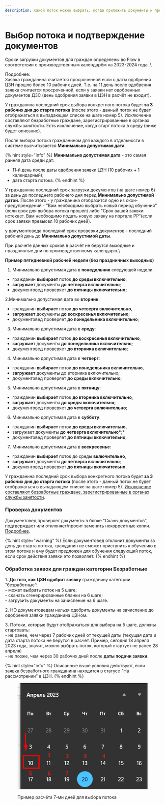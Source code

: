 ```yaml
---
description: Какой поток можно выбрать, когда приложить документы и произвести проверку
---
```


# Выбор потока и подтверждение документов

Сроки загрузки документов для граждан определены во Flow в соответствии с производственным календарём  на 2023-2024 года. \


Подробнее:\
Заявка гражданина считается просроченной если с даты одобрения ЦЗН прошло более 10 рабочих дней. Т.е. на 11 день после одобрения заявка считается просроченной, если у заявки нет одобренных документов ДЗС (день одобрения заявки в ЦЗН в расчёт не входит).

У гражданина последний срок выбора конкретного потока будет **за 3 рабочих дня до старта потока** (после этого - данный поток не будет отображаться в выпадающем списке на шаге номер 5). Исключение составляют безработные граждане, зарегистрированные в органах службы занятости. Есть исключение, когда старт потока в среду (ниже будет описание).

После выбора потока гражданином для каждого в отдельности в системе высчитывается **Минимально допустимая дата**.&#x20;

{% hint style="info" %}
**Минимально допустимая дата** - это самая ранняя дата среди дат:

* 11-й день после даты одобрения заявки ЦЗН (10 рабочих + 1 календарный);
* дата старта потока.
{% endhint %}

У гражданина последний срок загрузки документов (на шаге номер 6) за день до последнего рабочего дня перед **Минимально допустимой датой.** После этого - у гражданина отобразится одно из окон-предупреждений - "Вам необходимо выбрать новый период обучения" (если срок для выбора потока прошел) либо "Срок вашей заявки истекает. Вам необходимо подать новую заявку на портале РР"(если срок заявки превысел 10 рабочих дней).

у документоведа последний срок проверки документов - последний рабочий день до **Минимально допустимой даты**.

При расчете данных сроков в расчёт не берутся выходные и праздничные дни по производственному календарю.\


**Пример пятидневной рабочей недели (без праздничных выходных)**

1. Минимально допустимая дата в **понедельник** следующей недели:

* гражданин **выбирает** поток **до среды включительно**,
* **загружает** документы **до четверга включительно**;
* документовед проверяет **до пятницы включительно;**

2.Минимально допустимая дата во **вторник**:

* гражданин **выбирает** поток **до четверга включительно**,
* **загружает** документы **до воскресенья включительно**;
* документовед проверяет **до понедельника включительно**;

3. Минимально допустимая дата в **среду**:

* гражданин **выбирает** поток **до воскресенья включительно**,
* **загружает** документы **до понедельника включительно**;
* документовед проверяет **до вторника включительно**;

4. Минимально допустимая дата в **четверг**:

* гражданин **выбирает** поток **до понедельника включительно**,
* **загружает** документы до вторника включительно;
* документовед проверяет **до среды включительно**;

5. Минимально допустимая дата в **пятницу**:

* гражданин **выбирает** поток **до вторника включительно**,
* **загружает** документы **до среды включительно**;
* документовед проверяет **до четверга включительно**;

6. Минимально допустимая дата в **субботу**:

* гражданин **выбирает** поток **до среды включительно**,
* загружает документы **до четверга включительно\***;\*
* документовед проверяет **до пятницы включительно**;

7. Минимально допустимая дата в **воскресенье**:

* гражданин **выбирает** поток до среды **включительно**,
* **загружает** документы **до четверга включительно**;
* документовед проверяет **до пятницы включительно**.

У гражданина последний срок выбора конкретного потока будет **за 3 рабочих дня до старта потока** (после этого - данный поток  не будет отображаться в выпадающем списке на шаге номер 5). [Исключение составляют безработные граждане, зарегистрированные в органах службы занятости](vybor-potoka-i-podtverzhdenie-dokumentov.md#undefined).&#x20;

### Проверка документов

Документовед проверяет  документы в блоке "Сканы документов", подтверждает или отклоняет/просит заменить некорректные копии. [Подробнее](../proverka-dokumentov/).

{% hint style="warning" %}
Если документовед отклонит документы за день до старта потока, гражданин не сможет приступить к обучению в этом потоке и ему будет предложен для обучения следующий поток, если срок действия заявки это позволяет.
{% endhint %}

### Обработка заявок для граждан категории Безработные

1\. **До того, как ЦЗН одобрит заявку** гражданину категории “безработные”:\
\- может выбрать поток на 5 шаге;\
\- скачать сгенерированные бланки на 6 шаге;\
\- загрузить документы на зачисление на 6 шаге.

2\. НО документоведам нельзя одобрить документы на зачисление до одобрения заявки гражданина ЦЗНом.

3\. Потоки, которые будут отображаться для выбора на 5 шаге, должны стартовать:\
\- не ранее, чем через 7 рабочих дней от текущей даты (текущая дата и дата старта потока не берутся в расчёт. Пример, сегодня 18 апреля 2023 года, значит, можно выбрать поток, который стартует не ранее 28 апреля)\
\- не позже, чем через 30 рабочих дней после **даты подачи заявки**.

{% hint style="info" %}
Описанные выше условия действуют, если заявка безработного гражданина находится в статусе "На рассмотрении" в ЦЗН.
{% endhint %}

<figure><img src="../.gitbook/assets/image (1).png" alt=""><figcaption><p>Пример расчёта 7-ми дней для выбора потока</p></figcaption></figure>

